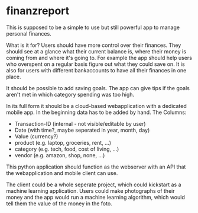 # finanzreport
This is supposed to be a simple to use but still powerful app to manage personal finances.

What is it for?
Users should have more control over their finances.
They should see at a glance what their current balance is, where their money is coming from and where it's going to.
For example the app should help users who overspent on a regular basis figure out what they could save on.
It is also for users with different bankaccounts to have all their finances in one place.

It should be possible to add saving goals. The app can give tips if the goals aren't met in which category spending was too high.

In its full form it should be a cloud-based webapplication with a dedicated mobile app.
In the beginning data has to be added by hand.
The Columns:
- Transaction-ID (internal - not visible/editable by user)
- Date (with time?, maybe seperated in year, month, day)
- Value (currency?)
- product (e.g. laptop, groceries, rent, ...)
- category (e.g. tech, food, cost of living, ...)
- vendor (e.g. amazon, shop, none, ...)

This python application should function as the webserver with an API that the webapplication and mobile client can use.

The client could be a whole seperate project, which could kickstart as a machine learning application.
Users could make photographs of their money and the app would run a machine learning algorithm, which would tell them the value of the money in the foto.
